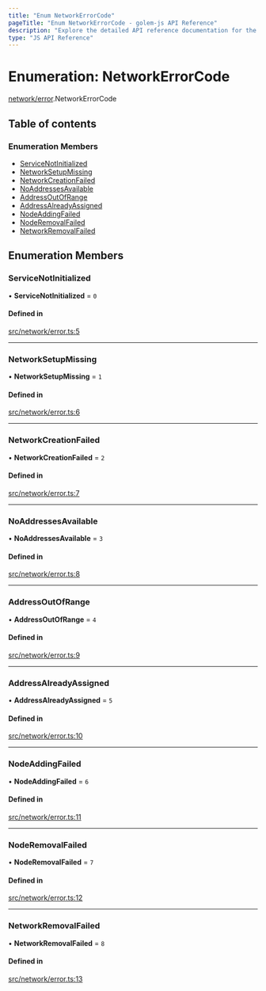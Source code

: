 ```yaml
---
title: "Enum NetworkErrorCode"
pageTitle: "Enum NetworkErrorCode - golem-js API Reference"
description: "Explore the detailed API reference documentation for the Enum NetworkErrorCode within the golem-js SDK for the Golem Network."
type: "JS API Reference"
---
```

# Enumeration: NetworkErrorCode

[network/error](../modules/network_error).NetworkErrorCode

## Table of contents

### Enumeration Members

- [ServiceNotInitialized](network_error.NetworkErrorCode#servicenotinitialized)
- [NetworkSetupMissing](network_error.NetworkErrorCode#networksetupmissing)
- [NetworkCreationFailed](network_error.NetworkErrorCode#networkcreationfailed)
- [NoAddressesAvailable](network_error.NetworkErrorCode#noaddressesavailable)
- [AddressOutOfRange](network_error.NetworkErrorCode#addressoutofrange)
- [AddressAlreadyAssigned](network_error.NetworkErrorCode#addressalreadyassigned)
- [NodeAddingFailed](network_error.NetworkErrorCode#nodeaddingfailed)
- [NodeRemovalFailed](network_error.NetworkErrorCode#noderemovalfailed)
- [NetworkRemovalFailed](network_error.NetworkErrorCode#networkremovalfailed)

## Enumeration Members

### ServiceNotInitialized

• **ServiceNotInitialized** = ``0``

#### Defined in

[src/network/error.ts:5](https://github.com/golemfactory/golem-js/blob/9789a95/src/network/error.ts#L5)

___

### NetworkSetupMissing

• **NetworkSetupMissing** = ``1``

#### Defined in

[src/network/error.ts:6](https://github.com/golemfactory/golem-js/blob/9789a95/src/network/error.ts#L6)

___

### NetworkCreationFailed

• **NetworkCreationFailed** = ``2``

#### Defined in

[src/network/error.ts:7](https://github.com/golemfactory/golem-js/blob/9789a95/src/network/error.ts#L7)

___

### NoAddressesAvailable

• **NoAddressesAvailable** = ``3``

#### Defined in

[src/network/error.ts:8](https://github.com/golemfactory/golem-js/blob/9789a95/src/network/error.ts#L8)

___

### AddressOutOfRange

• **AddressOutOfRange** = ``4``

#### Defined in

[src/network/error.ts:9](https://github.com/golemfactory/golem-js/blob/9789a95/src/network/error.ts#L9)

___

### AddressAlreadyAssigned

• **AddressAlreadyAssigned** = ``5``

#### Defined in

[src/network/error.ts:10](https://github.com/golemfactory/golem-js/blob/9789a95/src/network/error.ts#L10)

___

### NodeAddingFailed

• **NodeAddingFailed** = ``6``

#### Defined in

[src/network/error.ts:11](https://github.com/golemfactory/golem-js/blob/9789a95/src/network/error.ts#L11)

___

### NodeRemovalFailed

• **NodeRemovalFailed** = ``7``

#### Defined in

[src/network/error.ts:12](https://github.com/golemfactory/golem-js/blob/9789a95/src/network/error.ts#L12)

___

### NetworkRemovalFailed

• **NetworkRemovalFailed** = ``8``

#### Defined in

[src/network/error.ts:13](https://github.com/golemfactory/golem-js/blob/9789a95/src/network/error.ts#L13)
